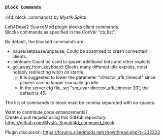 ### `Block Commands`
(l4d_block_commands) by *_Mystik Spiral_*

Left4Dead2 SourceMod plugin blocks client commands.  
Blocks commands as specified in the ConVar "cb_list".  

By default, the blocked commands are:  

- pause/setpause/unpause: Could be spammed to crash connected clients.
- jointeam: Could be used to spawn additional bots and other exploits.
- go_away_from_keyboard: Blocks many different idle exploits, most notably redirecting witch on startle.
   - It is suggested to lower the parameter "director_afk_timeout" since players can no longer manually go idle.
   - In the server.cfg file, set "sm_cvar director_afk_timeout 20", the default is 45.  

The list of commands to block must be comma separated with no spaces.  

Want to contribute code enhancements?  
Create a pull request using this GitHub repository: https://github.com/Mystik-Spiral/l4d_command_block  

Plugin discussion: https://forums.alliedmods.net/showthread.php?t=332223
